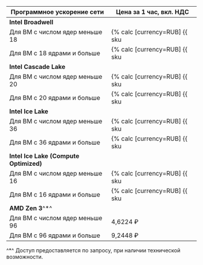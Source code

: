 | Программное ускорение сети | Цена за 1 час, вкл. НДС |
| --- | --- |
| **Intel Broadwell** |
| Для ВМ с числом ядер меньше 18 | {% calc [currency=RUB] {{ sku|RUB|compute.vm.software_accelerated_network.cores.v1|number }} × 2 %} |
| Для ВМ с 18 ядрами и больше | {% calc [currency=RUB] {{ sku|RUB|compute.vm.software_accelerated_network.cores.v1|number }} × 4 %} |
| **Intel Cascade Lake** |
| Для ВМ с числом ядер меньше 20 | {% calc [currency=RUB] {{ sku|RUB|compute.vm.software_accelerated_network.cores.v2|number }} × 2 %} |
| Для ВМ с 20 ядрами и больше | {% calc [currency=RUB] {{ sku|RUB|compute.vm.software_accelerated_network.cores.v2|number }} × 4 %} |
| **Intel Ice Lake** |
| Для ВМ с числом ядер меньше 36 | {% calc [currency=RUB] {{ sku|RUB|compute.vm.software_accelerated_network.cores.v3|number }} × 2 %} |
| Для ВМ с 36 ядрами и больше | {% calc [currency=RUB] {{ sku|RUB|compute.vm.software_accelerated_network.cores.v3|number }} × 4 %} |
| **Intel Ice Lake (Compute Optimized)** |
| Для ВМ с числом ядер меньше 16 | {% calc [currency=RUB] {{ sku|RUB|compute.vm.software_accelerated_network.cores.highfreq-v3|number }} × 2 %} |
| Для ВМ с 16 ядрами и больше | {% calc [currency=RUB] {{ sku|RUB|compute.vm.software_accelerated_network.cores.highfreq-v3|number }} × 4 %} |
| **AMD Zen 3**^*^ |
| Для ВМ с числом ядер меньше 96 | 4,6224 ₽ |
| Для ВМ с 96 ядрами и больше | 9,2448 ₽ |

^*^ Доступ предоставляется по запросу, при наличии технической возможности.



